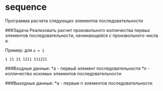 # sequence
Программа расчета следующих элементов последовательности

###Задача
Реализовать расчет произвольного колличества первых элементов последовательности, начинающейся с произвольного числа а.

Пример: для `a = 1`

    1 11 21 1211 111221

###Входные данные:
*a - первый элемент последовательности
*n - колличество искомых элементов последовательности


###Выходные данные:
*a - первые n элементов последовательности
